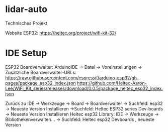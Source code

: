 # lidar-auto
Technisches Projekt

Website ESP32: https://heltec.org/project/wifi-kit-32/

# IDE Setup

ESP32 Boardverwalter:
ArduinoIDE -> Datei -> Voreinstellungen -> Zusätzliche Boardverwalter-URLs: 
https://raw.githubusercontent.com/espressif/arduino-esp32/gh-pages/package_esp32_index.json
https://github.com/Heltec-Aaron-Lee/WiFi_Kit_series/releases/download/0.0.5/package_heltec_esp32_index.json

Zurück zu IDE -> Werkzeuge -> Board -> Boardverwalter -> Suchfeld: esp32 -> Neueste Version Installieren
					         ->Suchfeld: Heltec ESP32 series Dev-boards -> Neueste Version Installieren
Heltec esp32 Library:
IDE -> Werkzeuge -> Bibliothekenverwalten... -> Suchfeld: Heltec esp32 Devboards , neueste Version